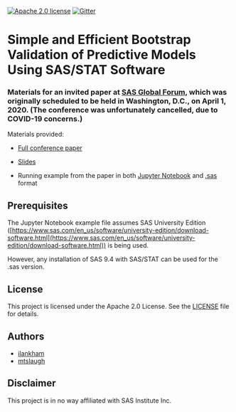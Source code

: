 [![Apache 2.0 license](https://img.shields.io/badge/license-Apache--2.0-blue)](LICENSE)  [![Gitter](https://img.shields.io/gitter/room/saspy-bffs/community.svg?color=777777)](https://gitter.im/saspy-bffs/community)

# Simple and Efficient Bootstrap Validation of Predictive Models Using SAS/STAT Software

### Materials for an invited paper at [SAS Global Forum](https://github.com/sascommunities/sas-global-forum-2020), which was originally scheduled to be held in Washington, D.C., on April 1, 2020. (The conference was unfortunately cancelled, due to COVID-19 concerns.)

Materials provided:

- [Full conference paper](Paper-SGF2020-Simple_and_Efficient_Bootstrap_Validation.pdf)

- [Slides](Slides-SGF2020-Paper-Simple_and_Efficient_Bootstrap_Validation.pdf)

- Running example from the paper in both [Jupyter Notebook](examples/Examples-SGF2020-Paper-Simple_and_Efficient_Bootstrap_Validation.ipynb) and [.sas](examples/Examples-SGF2020-Paper-Simple_and_Efficient_Bootstrap_Validation.sas) format

## Prerequisites

The Jupyter Notebook example file assumes SAS University Edition ([https://www.sas.com/en_us/software/university-edition/download-software.html](https://www.sas.com/en_us/software/university-edition/download-software.html)) is being used.

However, any installation of SAS 9.4 with SAS/STAT can be used for the .sas version.

## License
This project is licensed under the Apache 2.0 License. See the [LICENSE](LICENSE) file for details.

## Authors
* [ilankham](https://github.com/ilankham)
* [mtslaugh](https://github.com/mtslaugh)

## Disclaimer

This project is in no way affiliated with SAS Institute Inc.
